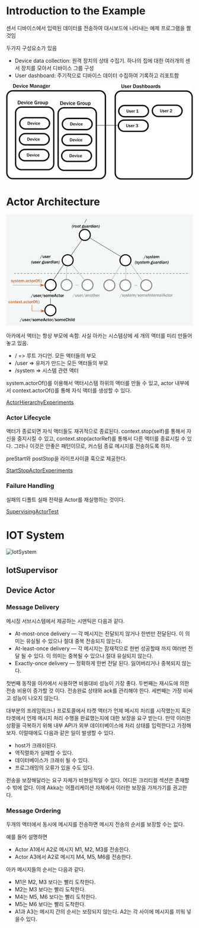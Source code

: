 # Introduction to the Example

센서 디바이스에서 입력된 데이터를 전송하여 대시보드에 나타내는 예제 프로그램을 짤 것임

두가지 구성요소가 있음

- Device data collection: 원격 장치의 상태 수집기. 하나의 집에 대한 여러개의 센서 장치를 모아서 디바이스 그룹 구성 
- User dashboard: 주기적으로 디바이스 데이터 수집하여 기록하고 리포트함

![IOT Example](/images/01_started/01.png)

# Actor Architecture

![Architecture](/images/01_started/02.png)

아카에서 액터는 항상 부모에 속함. 사실 아카는 시스템상에 세 개의 액터를 미리 만들어 놓고 있음.

- / => 루트 가디언. 모든 액터들의 부모
- /user => 유저가 만드는 모든 액터들의 부모 
- /system => 시스템 관련 액터

system.actorOf()를 이용해서 액터시스템 하위의 액터를 만들 수 있고, actor 내부에서 context.actorOf()를 통해 자식 액터를 생성할 수 있다.

[ActorHierarchyExperiments](/src/main/scala/actor/ch01/ActorHierarchyExperiments.scala)

### Actor Lifecycle

액터가 종료되면 자식 액터들도 재귀적으로 종료된다. context.stop(self)를 통해서 자신을 중지시킬 수 있고, context.stop(actorRef)를 통해서 다른 액터를 종료시킬 수 있다. 그러나 이것은 안좋은 패턴이므로, 커스텀 종료 메시지를 전송하도록 하자.

preStart와 postStop을 라이프사이클 훅으로 제공한다.

[StartStopActorExperiments](/src/main/scala/actor/ch01/StartStopActorExperiments.scala)

### Failure Handling

실패의 디폴트 실패 전략을 Actor를 재실행하는 것이다.

[SupervisingActorTest](/src/main/scala/actor/ch01/SupervisingActorTest.scala)

# IOT System

![IotSystem](/images/03.png)

## IotSupervisor



## Device Actor

### Message Delivery

메시징 서브시스템에서 제공하는 시맨틱은 다음과 같다.

- At-most-once delivery — 각 메시지는 전달되지 않거나 한번만 전달된다. 이 의미는 유실될 수 있으나 절대 중복 전송되지 않는다. 
- At-least-once delivery — 각 메시지는 잠재적으로 한번 성공할때 까지 여러번 전달 될 수 있다. 이 의미는 중복될 수 있으나 절대 유실되지 않는다. 
- Exactly-once delivery — 정확하게 한번 전달 된다. 잃어버리거나 중복되지 않는다.

첫번째 동작을 아카에서 사용하면 비용대비 성능이 가장 좋다. 두번째는 재시도에 의한 전송 비용이 증가할 것 이다. 전송완료 상태와 ack를 관리해야 한다. 세번째는 가장 비싸고 성능이 나오지 않는다. 

대부분의 프레임워크나 프로토콜에서 타켓 액터가 언제 메시지 처리를 시작했는지 혹은 타겟에서 언제 메시지 처리 수행을 완료했는지에 대한 보장을 요구 받는다.
만약 이러한 상황을 극복하기 위해 내부 API가 외부 데이터베이스에 처리 상태를 입력한다고 가정해보자. 이럴때에도 다음과 같은 일이 발생할 수 있다.

- host가 크래쉬된다.
- 역직렬화가 실패할 수 있다.
- 데이터베이스가 크래쉬 될 수 있다.
- 프로그래밍의 오류가 있을 수도 있다.

전송을 보장해달라는 요구 자체가 비현실적일 수 있다. 어디든 크리티컬 섹션은 존재할 수 밖에 없다. 이에 Akka는 어플리케이션 자체에서 이러한 보장을 가져가기를 권고한다.

### Message Ordering

두개의 액터에서 동시에 메시지를 전송하면 메시지 전송의 순서를 보장할 수는 없다.

예를 들어 설명하면 

- Actor A1에서 A2로 메시지 M1, M2, M3를 전송한다.
- Actor A3에서 A2로 메시지 M4, M5, M6를 전송한다.

아카 메시지들의 순서는 다음과 같다.

- M1은 M2, M3 보다는 빨리 도착한다.
- M2는 M3 보다는 빨리 도착한다.
- M4는 M5, M6 보다는 빨리 도착한다.
- M5는 M6 보다는 빨리 도착한다.
- A1과 A3는 메시지 간의 순서는 보장되지 않는다. A2는 각 사이에 메시지를 끼워 넣을수 있다. 





